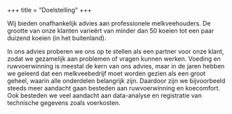 +++
title = "Doelstelling"
+++

Wij bieden onafhankelijk advies aan professionele melkveehouders. De grootte van onze klanten varieërt van 
minder dan 50 koeien tot een paar duizend koeien (in het
buitenland). 

In ons advies proberen we ons op te stellen als een partner voor onze
klant, zodat we gezamelijk aan problemen of vragen kunnen
werken. Voeding en ruwvoerwinning is meestal de kern van ons advies,
maar in de jaren hebben we geleerd dat een melkveebedrijf moet worden
gezien als een groot geheel, waarin alle onderdelen belangrijk
zijn. Daardoor zijn we bijvoorbeeld steeds meer aandacht gaan besteden
aan ruwvoerwinning en koecomfort. Ook besteden we veel aandacht aan
data-analyse en registratie van technische gegevens zoals voerkosten.
